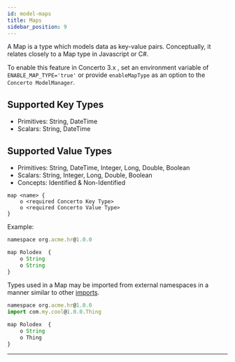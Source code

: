 ```yaml
---
id: model-maps
title: Maps
sidebar_position: 9
---
```

A Map is a type which models data as key-value pairs. Conceptually, it relates closely to a Map type in Javascript or C#.

To enable this feature in Concerto 3.x , set an environment variable of `ENABLE_MAP_TYPE='true'` or provide `enableMapType` as an option to the `Concerto ModelManager`.

## Supported Key Types

- Primitives: String, DateTime
- Scalars: String, DateTime

## Supported Value Types

- Primitives: String, DateTime, Integer, Long, Double, Boolean
- Scalars: String, Integer, Long, Double, Boolean
- Concepts: Identified & Non-Identified

```
map <name> {
    o <required Concerto Key Type> 
    o <required Concerto Value Type>
} 
```

Example:

```js
namespace org.acme.hr@1.0.0

map Rolodex  {
    o String
    o String
}
```

Types used in a Map may be imported from external namespaces in a manner similar to other [imports](./model-imports.md).

```js
namespace org.acme.hr@1.0.0 
import com.my.cool@1.0.0.Thing

map Rolodex  {
    o String
    o Thing
}
```

---
